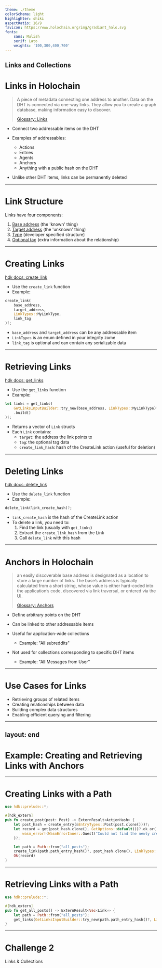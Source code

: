 ```yaml
---
theme: ./theme
colorSchema: light
highlighter: shiki
aspectRatio: 16/9
favicon: https://www.holochain.org/img/gradiant_halo.svg
fonts:
    sans: Mulish
    serif: Lato
    weights: '100,300,400,700'
---
```

Links and Collections
---

# Links in Holochain

> A piece of metadata connecting one address to another. Data on the DHT is connected via one-way links. They allow you to create a graph database, making information easy to discover.
> 
> [Glossary: Links](https://developer.holochain.org/resources/glossary/#link) 


<v-clicks>

- Connect two addressable items on the DHT
- Examples of addressables:
  - Actions
  - Entries
  - Agents
  - Anchors
  - Anything with a public hash on the DHT

- Unlike other DHT items, links can be permanently deleted

</v-clicks>

---

# Link Structure

<v-clicks>

Links have four components:

1. [Base address](https://developer.holochain.org/resources/glossary/#link-base) (the 'known' thing)
2. [Target address](https://developer.holochain.org/resources/glossary/#link-target) (the 'unknown' thing)
3. [Type](https://developer.holochain.org/resources/glossary/#link-type) (developer specified structure)
4. [Optional tag](https://developer.holochain.org/resources/glossary/#link-tag) (extra information about the relationship)

</v-clicks>

---

# Creating Links

[hdk docs: create_link](https://docs.rs/hdk/latest/hdk/link/fn.create_link.html)
<v-clicks>

- Use the `create_link` function
- Example:

```rust
create_link(
    base_address,
    target_address,
    LinkTypes::MyLinkType,
    link_tag
)?;
```

- `base_address` and `target_address` can be any addressable item
- `LinkTypes` is an enum defined in your integrity zome
- `link_tag` is optional and can contain any serializable data

</v-clicks>

---

# Retrieving Links

[hdk docs: get_links](https://docs.rs/hdk/latest/hdk/link/fn.get_links.html)

<v-clicks>

- Use the `get_links` function
- Example:

```rust
let links = get_links(
    GetLinksInputBuilder::try_new(base_address, LinkTypes::MyLinkType)?
    .build()
)?;
```

- Returns a vector of `Link` structs
- Each `Link` contains:
  - `target`: the address the link points to
  - `tag`: the optional tag data
  - `create_link_hash`: hash of the CreateLink action (useful for deletion)

</v-clicks>

---

# Deleting Links

[hdk docs: delete_link](https://docs.rs/hdk/latest/hdk/link/fn.delete_link.html)

<v-clicks>

- Use the `delete_link` function
- Example:

```rust
delete_link(link_create_hash)?;
```

- `link_create_hash` is the hash of the CreateLink action
- To delete a link, you need to:
  1. Find the link (usually with `get_links`)
  2. Extract the `create_link_hash` from the Link
  3. Call `delete_link` with this hash

</v-clicks>

---

# Anchors in Holochain
> an easily discoverable base address is designated as a location to store a large number of links. The base’s address is typically calculated from a short string, whose value is either hard-coded into the application’s code, discovered via link traversal, or entered via the UI.
>
> [Glossary: Anchors](https://developer.holochain.org/resources/glossary/#anchor)

<v-clicks>

- Define arbitrary points on the DHT
- Can be linked to other addressable items
- Useful for application-wide collections
  - Example: "All subreddits"

- Not used for collections corresponding to specific DHT items
  - Example: "All Messages from User"

</v-clicks>

---

# Use Cases for Links

<v-clicks>

- Retrieving groups of related items
- Creating relationships between data
- Building complex data structures
- Enabling efficient querying and filtering

</v-clicks>

---
layout: end
---

# Example: Creating and Retrieving Links with Anchors

---

# Creating Links with a Path

```rust
use hdk::prelude::*;

#[hdk_extern]
pub fn create_post(post: Post) -> ExternResult<ActionHash> {
    let post_hash = create_entry(&EntryTypes::Post(post.clone()))?;
    let record = get(post_hash.clone(), GetOptions::default())?.ok_or(
        wasm_error!(WasmErrorInner::Guest("Could not find the newly created Post".to_string()))
    )?;

    let path = Path::from("all_posts");
    create_link(path.path_entry_hash()?, post_hash.clone(), LinkTypes::AllPosts, ())?;
    Ok(record)
}

```

---

# Retrieving Links with a Path

```rust
use hdk::prelude::*;

#[hdk_extern]
pub fn get_all_posts() -> ExternResult<Vec<Link>> {
    let path = Path::from("all_posts");
    get_links(GetLinksInputBuilder::try_new(path.path_entry_hash()?, LinkTypes::AllPosts)?.build())
}
```

---

# Challenge 2
Links & Collections
